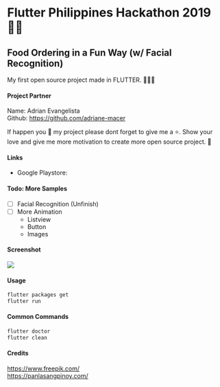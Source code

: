 <!--
 Copyright 2019 John Andrew Asaria (email: asaria_ja@yahoo.com). All rights reserved.
-->

# Flutter Philippines Hackathon 2019 🐱‍💻

## Food Ordering in a Fun Way (w/ Facial Recognition)

My first open source project made in FLUTTER.  📱🚀💖
 
#### Project Partner
Name: Adrian Evangelista <br>
Github: https://github.com/adriane-macer


If happen you 💖 my project please dont forget to give me a ⭐. Show your love and give me more motivation to create more open source project. 🤝


#### Links
- Google Playstore: 


#### Todo: More Samples
- [ ] Facial Recognition (Unfinish)
- [ ] More Animation 
    - Listview
    - Button
    - Images

#### Screenshot
<kbd><img src="https://github.com/jaasaria/flutter.FH2019/blob/master/sreenshots/gif.gif?raw=true"> </kbd>



#### Usage
``` bash
flutter packages get
flutter run
```

#### Common Commands
``` bash
flutter doctor
flutter clean
```

#### Credits
https://www.freepik.com/ <br>
https://panlasangpinoy.com/

